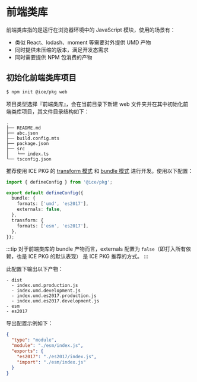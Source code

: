 # 前端类库

前端类库指的是运行在浏览器环境中的 JavaScript 模块，使用的场景有：

+ 类似 React、lodash、moment 等需要对外提供 UMD 产物
+ 同时提供未压缩的版本，满足开发态需求
+ 同时需要提供 NPM 包消费的产物

## 初始化前端类库项目

```bash
$ npm init @ice/pkg web
```

项目类型选择『前端类库』，会在当前目录下新建 web 文件夹并在其中初始化前端类库项目，其文件目录结构如下：

```shell
.
├── README.md
├── abc.json
├── build.config.mts
├── package.json
├── src
│   └── index.ts
└── tsconfig.json
```

推荐使用 ICE PKG 的 [transform 模式](/#双模式) 和 [bundle 模式](/#双模式) 进行开发。使用以下配置：

```ts title=build.config.mts
import { defineConfig } from '@ice/pkg';

export default defineConfig({
  bundle: {
    formats: ['umd', 'es2017'],
    externals: false,
  },
  transform: {
    formats: ['esm', 'es2017'],
  },
});
```

:::tip
对于前端类库的 bundle 产物而言，externals 配置为 `false`（即打入所有依赖，也是 ICE PKG 的默认表现） 是 ICE PKG 推荐的方式。
:::

此配置下输出以下产物：

```shell
- dist
  - index.umd.production.js
  - index.umd.development.js
  - index.umd.es2017.production.js
  - index.umd.es2017.development.js
- esm
- es2017
```

导出配置示例如下：

```json title=package.json
{
  "type": "module",
  "module": "./esm/index.js",
  "exports": {
    "es2017": "./es2017/index.js",
    "import": "./esm/index.js"
  }
}
```
